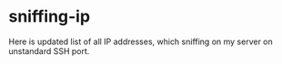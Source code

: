 # sniffing-ip
Here is updated list of all IP addresses, which sniffing on my server on unstandard SSH port.
